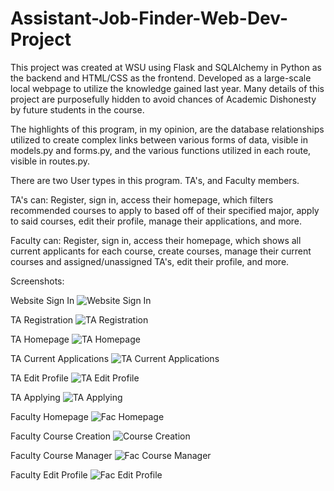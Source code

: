 # Assistant-Job-Finder-Web-Dev-Project

This project was created at WSU using Flask and SQLAlchemy in Python as the backend and HTML/CSS as the frontend.
Developed as a large-scale local webpage to utilize the knowledge gained last year.
Many details of this project are purposefully hidden to avoid chances of Academic Dishonesty by future students in the course.

The highlights of this program, in my opinion, are the database relationships utilized to create complex links between various forms of data, visible in models.py and forms.py, and the various functions utilized in each route, visible in routes.py.

There are two User types in this program. TA's, and Faculty members.

TA's can:
Register,
sign in,
access their homepage, which filters recommended courses to apply to based off of their specified major,
apply to said courses,
edit their profile,
manage their applications,
and more.

Faculty can:
Register,
sign in,
access their homepage, which shows all current applicants for each course,
create courses,
manage their current courses and assigned/unassigned TA's,
edit their profile,
and more.

Screenshots:

Website Sign In
![Website Sign In](https://user-images.githubusercontent.com/47130618/109742322-b0148880-7b83-11eb-9475-074c9ef9e038.PNG)

TA Registration
![TA Registration](https://user-images.githubusercontent.com/47130618/109742320-b0148880-7b83-11eb-8fb8-55fde01d085e.PNG)

TA Homepage
![TA Homepage](https://user-images.githubusercontent.com/47130618/109742318-af7bf200-7b83-11eb-9b82-7cedff3865f2.PNG)

TA Current Applications
![TA Current Applications](https://user-images.githubusercontent.com/47130618/109742302-abe86b00-7b83-11eb-8070-0c7f41e104a0.PNG)

TA Edit Profile
![TA Edit Profile](https://user-images.githubusercontent.com/47130618/109742307-ad199800-7b83-11eb-8f6f-a96327310926.PNG)

TA Applying
![TA Applying](https://user-images.githubusercontent.com/47130618/109742315-aee35b80-7b83-11eb-9096-1a8b8e655d1b.PNG)

Faculty Homepage
![Fac Homepage](https://user-images.githubusercontent.com/47130618/109742314-aee35b80-7b83-11eb-96f1-001426442a41.PNG)

Faculty Course Creation
![Course Creation](https://user-images.githubusercontent.com/47130618/109742309-ad199800-7b83-11eb-92a0-31241f5992cf.PNG)

Faculty Course Manager
![Fac Course Manager](https://user-images.githubusercontent.com/47130618/109742311-adb22e80-7b83-11eb-8195-aa7ae446ad05.PNG)

Faculty Edit Profile
![Fac Edit Profile](https://user-images.githubusercontent.com/47130618/109742313-ae4ac500-7b83-11eb-97c1-f3f485f30cee.PNG)
